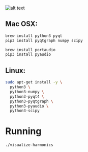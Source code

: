 ![alt text](https://lh3.googleusercontent.com/U97Dv8MBm2XjsPG3V7B4_QeVqHt9x7a0PR25j7O2eDtNdzGbEKPW5gUPUicelIevM9nRzsDQIIcZsU4ae9m7klf4s1SmZgo5zUR_KajoVb0mVoMlSMHR9rZrtg4xTPfc1NWm0_CszEphrzfd8YCxiiFNbyrr4s5g4nDKb3fsEwqAU1Yt3phEufZ40Ak91KYfcG_87ArJ_s6zmuInSxEA09JgjvXux2ooa75c6Azc3ORAoB14IcOxqJFwsxws2R2w-y0MyISIhmJRq7paCJ2JHawtnWI0nS3pUa7_92vMTqugMK6xkVgjH_uiZxdfCeUSHuciNs3gvVCMh640_O72Br3D8HdMreCzgyTtyKBLEUHR8wv8Te0gNg35xxIUQsphbQ0v1xQYYbCXowxbnTpv6wzTOicicJpyuoOqQqGS9uFxHao5owjPPDsP48LM1S8_u865GYi5iVKjz8rc3P0RgqXOJ-HQmqC_DAlOGUQePZn9gFQEUirN6_ffctM2oRDovKMpHA__BRvoeHloFbsnh_tnpfnj9LGhnM2pZE-A8bu0V6JaedhoouD09O9Gl6VF4T1J4gYxCsm7XEPzkBxBFy8yPDO6gE1uwZGHlmy2AHe6u9z5wnDR9W_1D57ZdVzyk8tn0CoOF28h4LFK4gAS_0ox0ONWJBn3-wZhI0xYMLz0bJ-eX4-k9vyM6F8oVgqFJsxUPB6uLPB9DGWV0DQFdO0-qQ=w2174-h1486-no "Flower Piano")


##  Mac OSX:

```bash
brew install python3 pyqt
pip3 install pyqtgraph numpy scipy

brew install portaudio
pip3 install pyaudio

```

## Linux:

```bash
sudo apt-get install -y \
  python3 \
  python3-numpy \
  python3-pyqt4 \
  python3-pyqtgraph \
  python3-pyaudio \
  python3-scipy

```

# Running

```bash
./visualize-harmonics

```

